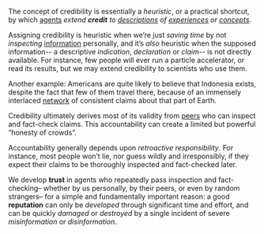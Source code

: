 The concept of credibility is essentially a *heuristic*, or a practical shortcut, by which [agents](https://github.com/gcassel/Modular-Organization-Terminology/blob/master/terms/agent.md) *extend **credit** to [descriptions](https://github.com/gcassel/Modular-Organization-Terminology/blob/master/terms/describe.md) of [experiences](https://github.com/gcassel/Modular-Organization-Terminology/blob/master/terms/experience.md) or [concepts](https://github.com/gcassel/Modular-Organization-Terminology/blob/master/terms/concept.md)*.  
 
Assigning credibility is heuristic when we’re just *saving time* by not *inspecting* [information](https://github.com/gcassel/Modular-Organization-Terminology/blob/master/terms/information.md) personally, and it’s *also* heuristic when the supposed information-- a descriptive *indication*, *declaration* or *claim*-- is not directly available. For instance, few people will ever run a particle accelerator, or read its results, but we may extend credibility to scientists who use them.  

Another example:  Americans are quite likely to believe that Indonesia exists, despite the fact that few of them travel there, because of an immensely interlaced [network](https://github.com/gcassel/Modular-Organization-Terminology/blob/master/terms/network.md) of consistent claims about that part of Earth.
 
Credibility ultimately derives most of its validity from [peers](https://github.com/gcassel/Modular-Organization-Terminology/blob/master/terms/peer.md) who can inspect and fact-check claims. This accountability can create a limited but powerful “honesty of crowds”. 

Accountability generally depends upon *retroactive responsibility*. For instance, most people won’t lie, nor guess wildly and irresponsibly, if they expect their claims to be thoroughly inspected and fact-checked later.
 
We develop **trust** in agents who repeatedly pass inspection and fact-checking– whether by us personally, by their peers, or even by random strangers– for a simple and fundamentally important reason: a good **reputation** can only be *developed* through significant time and effort, and can be quickly *damaged* or *destroyed* by a single incident of severe *misinformation* or *disinformation*.
